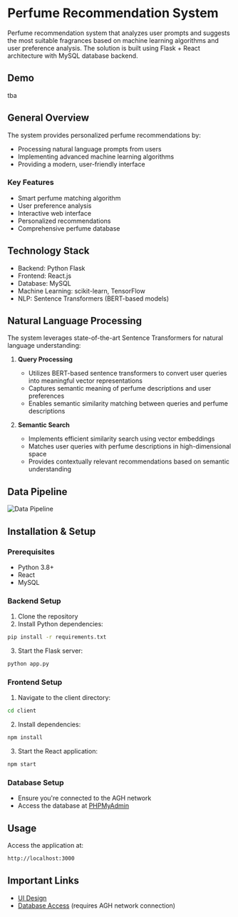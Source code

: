 # Perfume Recommendation System

Perfume recommendation system that analyzes user prompts and suggests the most suitable fragrances based on machine learning algorithms and user preference analysis. The solution is built using Flask + React architecture with MySQL database backend.

## Demo
tba

## General Overview

The system provides personalized perfume recommendations by:
- Processing natural language prompts from users
- Implementing advanced machine learning algorithms
- Providing a modern, user-friendly interface

### Key Features
- Smart perfume matching algorithm
- User preference analysis
- Interactive web interface
- Personalized recommendations
- Comprehensive perfume database

## Technology Stack
- Backend: Python Flask
- Frontend: React.js
- Database: MySQL
- Machine Learning: scikit-learn, TensorFlow
- NLP: Sentence Transformers (BERT-based models)

## Natural Language Processing

The system leverages state-of-the-art Sentence Transformers for natural language understanding:

1. **Query Processing**
   - Utilizes BERT-based sentence transformers to convert user queries into meaningful vector representations
   - Captures semantic meaning of perfume descriptions and user preferences
   - Enables semantic similarity matching between queries and perfume descriptions

2. **Semantic Search**
   - Implements efficient similarity search using vector embeddings
   - Matches user queries with perfume descriptions in high-dimensional space
   - Provides contextually relevant recommendations based on semantic understanding

## Data Pipeline

![Data Pipeline](data-pipeline.png)

## Installation & Setup

### Prerequisites
- Python 3.8+
- React
- MySQL

### Backend Setup
1. Clone the repository
2. Install Python dependencies:
```bash
pip install -r requirements.txt
```
3. Start the Flask server:
```bash
python app.py
```

### Frontend Setup
1. Navigate to the client directory:
```bash
cd client
```
2. Install dependencies:
```bash
npm install
```
3. Start the React application:
```bash
npm start
```

### Database Setup
- Ensure you're connected to the AGH network
- Access the database at [PHPMyAdmin](https://mysql.agh.edu.pl/phpMyAdmin/index.php)

## Usage
Access the application at:
```bash
http://localhost:3000
```

## Important Links

- [UI Design](https://www.figma.com/design/E4UgTio2RsqJcN4NMeOLsu/perfuME?node-id=1-7&t=DuF0V1ii2eGjdNuY-1)
- [Database Access](https://mysql.agh.edu.pl/phpMyAdmin/index.php) (requires AGH network connection)

